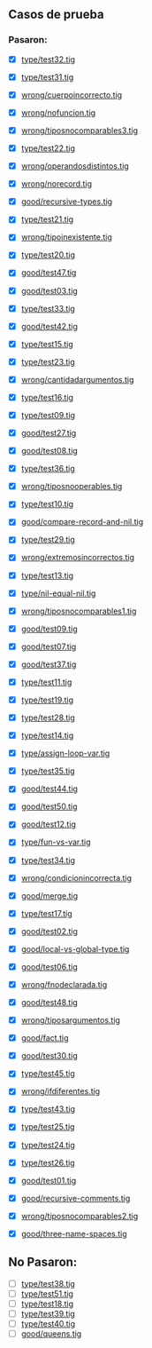 ## Casos de prueba

### Pasaron:

- [x] [type/test32.tig](type/test32.tig)
- [x] [type/test31.tig](type/test31.tig)
- [x] [wrong/cuerpoincorrecto.tig](wrong/cuerpoincorrecto.tig)
- [x] [wrong/nofuncion.tig](wrong/nofuncion.tig)
- [x] [wrong/tiposnocomparables3.tig](wrong/tiposnocomparables3.tig)
- [x] [type/test22.tig](type/test22.tig)
- [x] [wrong/operandosdistintos.tig](wrong/operandosdistintos.tig)
- [x] [wrong/norecord.tig](wrong/norecord.tig)
- [x] [good/recursive-types.tig](good/recursive-types.tig)
- [x] [type/test21.tig](type/test21.tig)
- [x] [wrong/tipoinexistente.tig](wrong/tipoinexistente.tig)
- [x] [type/test20.tig](type/test20.tig)
- [x] [good/test47.tig](good/test47.tig)
- [x] [good/test03.tig](good/test03.tig)
- [x] [type/test33.tig](type/test33.tig)
- [x] [good/test42.tig](good/test42.tig)
- [x] [type/test15.tig](type/test15.tig)
- [x] [type/test23.tig](type/test23.tig)
- [x] [wrong/cantidadargumentos.tig](wrong/cantidadargumentos.tig)
- [x] [type/test16.tig](type/test16.tig)
- [x] [type/test09.tig](type/test09.tig)
- [x] [good/test27.tig](good/test27.tig)
- [x] [good/test08.tig](good/test08.tig)
- [x] [type/test36.tig](type/test36.tig)
- [x] [wrong/tiposnooperables.tig](wrong/tiposnooperables.tig)
- [x] [type/test10.tig](type/test10.tig)
- [x] [good/compare-record-and-nil.tig](good/compare-record-and-nil.tig)
- [x] [type/test29.tig](type/test29.tig)
- [x] [wrong/extremosincorrectos.tig](wrong/extremosincorrectos.tig)
- [x] [type/test13.tig](type/test13.tig)
- [x] [type/nil-equal-nil.tig](type/nil-equal-nil.tig)
- [x] [wrong/tiposnocomparables1.tig](wrong/tiposnocomparables1.tig)
- [x] [good/test09.tig](good/test09.tig)
- [x] [good/test07.tig](good/test07.tig)
- [x] [good/test37.tig](good/test37.tig)
- [x] [type/test11.tig](type/test11.tig)
- [x] [type/test19.tig](type/test19.tig)
- [x] [type/test28.tig](type/test28.tig)
- [x] [type/test14.tig](type/test14.tig)
- [x] [type/assign-loop-var.tig](type/assign-loop-var.tig)
- [x] [type/test35.tig](type/test35.tig)
- [x] [good/test44.tig](good/test44.tig)
- [x] [good/test50.tig](good/test50.tig)
- [x] [good/test12.tig](good/test12.tig)
- [x] [type/fun-vs-var.tig](type/fun-vs-var.tig)
- [x] [type/test34.tig](type/test34.tig)
- [x] [wrong/condicionincorrecta.tig](wrong/condicionincorrecta.tig)
- [x] [good/merge.tig](good/merge.tig)
- [x] [type/test17.tig](type/test17.tig)
- [x] [good/test02.tig](good/test02.tig)
- [x] [good/local-vs-global-type.tig](good/local-vs-global-type.tig)
- [x] [good/test06.tig](good/test06.tig)
- [x] [wrong/fnodeclarada.tig](wrong/fnodeclarada.tig)
- [x] [good/test48.tig](good/test48.tig)
- [x] [wrong/tiposargumentos.tig](wrong/tiposargumentos.tig)
- [x] [good/fact.tig](good/fact.tig)
- [x] [good/test30.tig](good/test30.tig)
- [x] [type/test45.tig](type/test45.tig)
- [x] [wrong/ifdiferentes.tig](wrong/ifdiferentes.tig)
- [x] [type/test43.tig](type/test43.tig)
- [x] [type/test25.tig](type/test25.tig)
- [x] [type/test24.tig](type/test24.tig)
- [x] [type/test26.tig](type/test26.tig)
- [x] [good/test01.tig](good/test01.tig)
- [x] [good/recursive-comments.tig](good/recursive-comments.tig)
- [x] [wrong/tiposnocomparables2.tig](wrong/tiposnocomparables2.tig)
- [x] [good/three-name-spaces.tig](good/three-name-spaces.tig)


## No Pasaron:

- [ ] [type/test38.tig](type/test38.tig)
- [ ] [type/test51.tig](type/test51.tig)
- [ ] [type/test18.tig](type/test18.tig)
- [ ] [type/test39.tig](type/test39.tig)
- [ ] [type/test40.tig](type/test40.tig)
- [ ] [good/queens.tig](good/queens.tig)
